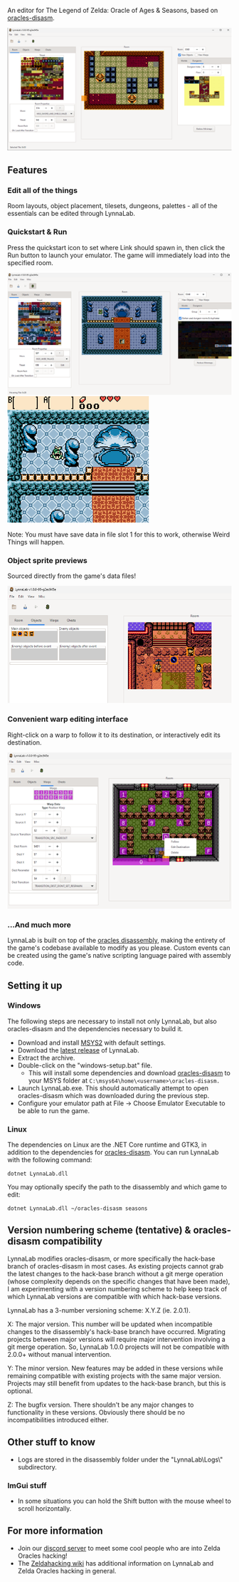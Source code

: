 An editor for The Legend of Zelda: Oracle of Ages & Seasons, based on
[oracles-disasm](https://github.com/stewmath/oracles-disasm).

![](images/preview-general.png)

## Features

### Edit all of the things

Room layouts, object placement, tilesets, dungeons, palettes - all of the
essentials can be edited through LynnaLab.

### Quickstart & Run

Press the quickstart icon to set where Link should spawn in, then click the Run
button to launch your emulator. The game will immediately load into the
specified room.

![](images/preview-quickspawn-1.png)
![](images/preview-quickspawn-2.png)

Note: You must have save data in file slot 1 for this to work, otherwise Weird
Things will happen.

### Object sprite previews

Sourced directly from the game's data files!

![](images/preview-objects.png)

### Convenient warp editing interface

Right-click on a warp to follow it to its destination, or interactively edit its
destination.

![](images/preview-warps.png)

### ...And much more

LynnaLab is built on top of the
[oracles disassembly](https://github.com/stewmath/oracles-disasm), making the
entirety of the game's codebase available to modify as you please. Custom events
can be created using the game's native scripting language paired with assembly
code.

## Setting it up

### Windows

The following steps are necessary to install not only LynnaLab, but also
oracles-disasm and the dependencies necessary to build it.

- Download and install [MSYS2](https://www.msys2.org/) with default settings.
- Download the [latest release](https://github.com/Stewmath/LynnaLab/releases) of LynnaLab.
- Extract the archive.
- Double-click on the "windows-setup.bat" file.
  - This will install some dependencies and download
    [oracles-disasm](https://github.com/stewmath/oracles-disasm) to your MSYS
    folder at `C:\msys64\home\<username>\oracles-disasm.`
- Launch LynnaLab.exe. This should automatically attempt to open oracles-disasm
  which was downloaded during the previous step.
- Configure your emulator path at File -> Choose Emulator Executable to be able
  to run the game.

### Linux

The dependencies on Linux are the .NET Core runtime and GTK3, in addition to the
dependencies for [oracles-disasm](https://github.com/stewmath/oracles-disasm).
You can run LynnaLab with the following command:

```
dotnet LynnaLab.dll
```

You may optionally specify the path to the disassembly and which game to edit:

```
dotnet LynnaLab.dll ~/oracles-disasm seasons
```

## Version numbering scheme (tentative) & oracles-disasm compatibility

LynnaLab modifies oracles-disasm, or more specifically the hack-base branch of
oracles-disasm in most cases. As existing projects cannot grab the latest
changes to the hack-base branch without a git merge operation (whose complexity
depends on the specific changes that have been made), I am experimenting with a
version numbering scheme to help keep track of which LynnaLab versions are
compatible with which hack-base versions.

LynnaLab has a 3-number versioning scheme: X.Y.Z (ie. 2.0.1).

X: The major version. This number will be updated when incompatible changes to
the disassembly's hack-base branch have occurred. Migrating projects between
major versions will require major intervention involving a git merge operation.
So, LynnaLab 1.0.0 projects will not be compatible with 2.0.0+ without manual
intervention.

Y: The minor version. New features may be added in these versions while
remaining compatible with existing projects with the same major version.
Projects may still benefit from updates to the hack-base branch, but this is
optional.

Z: The bugfix version. There shouldn't be any major changes to functionality in
these versions. Obviously there should be no incompatibilities introduced
either.

## Other stuff to know

* Logs are stored in the disassembly folder under the "LynnaLab\\Logs\\"
  subdirectory.
  
### ImGui stuff

* In some situations you can hold the Shift button with the mouse wheel to
  scroll horizontally.

## For more information

- Join our [discord server](https://discord.gg/wCpPPNZ) to meet some cool people
  who are into Zelda Oracles hacking!
- The [Zeldahacking wiki](https://wiki.zeldahacking.net/oracle/LynnaLab) has
  additional information on LynnaLab and Zelda Oracles hacking in general.
